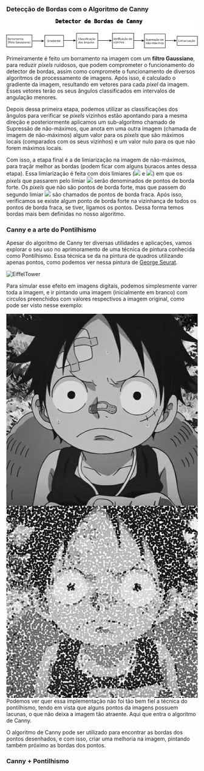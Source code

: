 ### Detecção de Bordas com o Algoritmo de Canny

![Diagrama Canny](imgs/blockdiag_canny.png "Diagrama de Blocos Canny")

Primeiramente é feito um borramento na imagem com um **filtro Gaussiano**, para reduzir _pixels_ ruidosos, que podem comprometer o funcionamento do detector de bordas, assim como compromete o funcionamento de diversos algoritmos de processamento de imagens. Após isso, é calculado o gradiente da imagem, resultando em vetores para cada _pixel_ da imagem. Esses vetores terão os seus ângulos classificados em intervalos de angulação menores.

Depois dessa primeira etapa, podemos utilizar as classificações dos ângulos para verificar se _pixels_ vizinhos estão apontando para a mesma direção e posteriormente aplicamos um sub-algoritmo chamado de Supressão de não-máximos, que anota em uma outra imagem (chamada de imagem de não-máximos) algum valor para os _pixels_ que são máximos locais (comparados com os seus vizinhos) e um valor nulo para os que não forem máximos locais.

Com isso, a etapa final é a de limiarização na imagem de não-máximos, para traçãr melhor as bordas (podem ficar com alguns buracos antes dessa etapa). Essa limiarização é feita com dois limiares (<img src="https://render.githubusercontent.com/render/math?math=T_1"> e <img src="https://render.githubusercontent.com/render/math?math=T_2">) em que os _pixels_ que passarem pelo limiar <img src="https://render.githubusercontent.com/render/math?math=T_1"> serão denominados de pontos de borda forte. Os _pixels_ que não são pontos de borda forte, mas que passem do segundo limiar <img src="https://render.githubusercontent.com/render/math?math=T_2"> são chamados de pontos de borda fraca. Após isso, verificamos se existe algum ponto de borda forte na vizinhança de todos os pontos de borda fraca, se tiver, ligamos os pontos. Dessa forma temos bordas mais bem definidas no nosso algoritmo.

### Canny e a arte do Pontilhismo

Apesar do algoritmo de Canny ter diversas utilidades e aplicações, vamos explorar o seu uso no aprimoramento de uma técnica de pintura conhecida como Pontilhismo. Essa técnica se da na pintura de quadros utilizando apenas pontos, como podemos ver nessa pintura de [George Seurat](https://en.wikipedia.org/wiki/Georges_Seurat).

![EiffelTower](https://www.georgesseurat.org/thumbnail/80000/80434/mini_normal/The-Eiffel-Tower-1889.jpg?ts=1459229076 "Eiffel Tower")

Para simular esse efeito em imagens digitais, podemos simplesmente varrer toda a imagem, e ir pintando uma imagem (inicialmente em branco) com circulos preenchidos com valores respectivos a imagem original, como pode ser visto nesse exemplo:

<img style="float: left;" src="imgs/luffy2_gray.jpg"> <img style="float: right;" src="imgs/pontos.jpg">

Podemos ver quer essa implementação não foi tão bem fiel a técnica do pontilhismo, tendo em vista que alguns pontos da imagens possuem lacunas, o que não deixa a imagem tão atraente. Aqui que entra o algoritmo de Canny.

O algoritmo de Canny pode ser utilizado para encontrar as bordas dos pontos desenhados, e com isso, criar uma melhoria na imagem, pintando também próximo as bordas dos pontos.

### Canny + Pontilhismo
